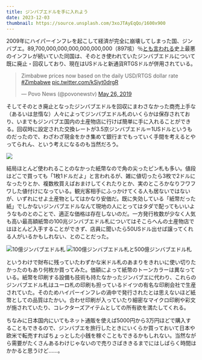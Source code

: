 ```yaml
---
title: ジンバブエドルを手に入れよう
date: 2023-12-03
thumbnail: https://source.unsplash.com/3xoJTAyEqQo/1600x900
---
```


2009年にハイパーインフレを起こして経済が完全に崩壊してしまった国、ジンバブエ。89,700,000,000,000,000,000,000（897垓）％[とも言われる](http://www3.u-toyama.ac.jp/kkarato/2020/economics/handout/economics-2020-12-0720.pdf)史上最悪のインフレが続いていた同国は、そのとき使われていたジンバブエドルについて既に廃止・回収しており、現在はUSドルと新通貨RTGSドルが併用されている。

<blockquote class="twitter-tweet"><p lang="en" dir="ltr">Zimbabwe prices now based on the daily USD/RTGS dollar rate <a href="https://twitter.com/hashtag/Zimbabwe?src=hash&amp;ref_src=twsrc%5Etfw">#Zimbabwe</a> <a href="https://t.co/kSiyt0drgR">pic.twitter.com/kSiyt0drgR</a></p>&mdash; Povo News (@povonewstv) <a href="https://twitter.com/povonewstv/status/1132673832546906115?ref_src=twsrc%5Etfw">May 26, 2019</a></blockquote> <script async src="https://platform.twitter.com/widgets.js" charset="utf-8"></script>

そしてそのとき廃止となったジンバブエドルを回収にまわさなかった商売上手な（あるいは怠惰な）人々によってジンバブエドル札のいくらかは保存されており、いまでもジンバブエ国内の土産物店に行けば簡単に手に入れることができる。回収時に設定された交換レートが3.5京ジンバブエドル＝1USドルというものだったので、わざわざ現金をかき集めて銀行までもっていく手間を考えるとやってられん、という考えになるのも当然だろう。

![](https://img.xar.sh/1884882617f47519.jpeg)

結局ほとんど使われることのなかった紙幣なので角の尖ったピン札も多い。値段はどこで買っても「1枚1ドルだよ」と言われるが、雑に値切ったら3枚で2ドルになったりとか、複数枚買えばおまけしてくれたりとか、実のところかなりフワフワした値付けになっている。観光客相手にふっかけてくる人も居ないではないが、いずれにせよ土産物としてはかなり安価だ。既に失効している「紙幣だった紙」でしかないジンバブエドルなんて現地の人にとってはタダで配ってもいいようなものとのことで、適正な価格は存在しないのだ。一方発行枚数が少なく人気も高い最高額紙幣の100兆ジンバブエドル札についてはそこらへんの土産物店ではほとんど入手することができず、店員に聞いたら50USドル出せば譲ってくれる人がいるかもしれない、とのことだった。

![10億ジンバブエドル札](https://source.unsplash.com/3xoJTAyEqQo/1600x900)
![100億ジンバブエドル札と500億ジンバブエドル札](https://img.xar.sh/6fb741e6b6ec1cd9.jpeg)

というわけで財布に残っていたわずかな米ドル札のあまりをきれいに使い切りたかったのもあり何枚か買ってみた。価額によって紙幣のトーンカラーは異なっている。紙幣を印刷する設備も技術も持たなかったジンバブエに代わり、これらのジンバブエドル札はユーロ札の印刷も担っているドイツの有名な印刷会社で生産されていた。そのためハイパーインフレの渦中で発行されたとは思えないほど紙幣としての品質はたかい。合わせ印刷が入っていたり細密なマイクロ印刷や彩文が施されていたり、コレクターズアイテムとしての所有欲を満たしてくれる。

ちなみに日本国内にいてもネット通販を使えば5000円から3万円ほどで購入することもできるので、ジンバブエを旅行したときにいくらか買っておいて日本や欧米で転売すればちょっとした小銭を稼ぐこともできるかもしれない。当然ながら需要がたくさんあるわけじゃないので売りさばききるまでにはしばらく時間はかかると思うけど……。
